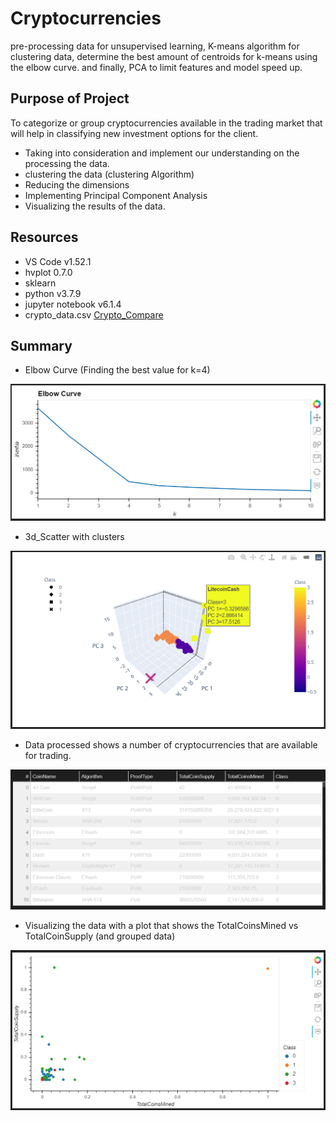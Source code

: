 # Cryptocurrencies
pre-processing data for unsupervised learning, K-means algorithm for clustering data, determine the best amount of centroids for k-means using the elbow curve. and finally, PCA to limit features and model speed up.

## Purpose of Project

To categorize or group cryptocurrencies available in the trading market that will help in classifying new investment options for the client.

- Taking into consideration and implement our understanding on the processing the data.
- clustering the data (clustering Algorithm)
- Reducing the dimensions
- Implementing Principal Component Analysis
- Visualizing the results of the data.

## Resources

- VS Code v1.52.1
- hvplot 0.7.0
- sklearn
- python v3.7.9
- jupyter notebook v6.1.4
- crypto_data.csv [Crypto_Compare](https://min-api.cryptocompare.com/data/all/coinlist)

## Summary

- Elbow Curve (Finding the best value for k=4)

![elbow_curve](resources/elbow_curve.png)

- 3d_Scatter with clusters

![3d_cluster](resources/3d_cluster.png)

- Data processed shows a number of cryptocurrencies that are available for trading.

![tradeable_table](resources/tradeable_curr.png)

- Visualizing the data with a plot that shows the TotalCoinsMined vs TotalCoinSupply (and grouped data)

![Results](resources/viz_results.png)
